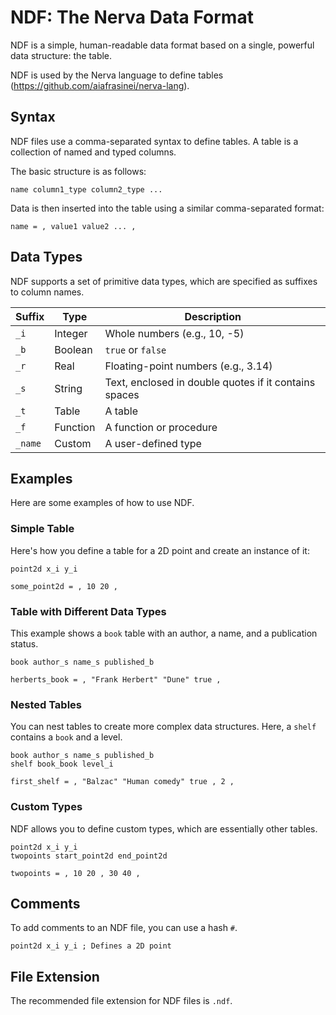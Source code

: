 # NDF: The Nerva Data Format

NDF is a simple, human-readable data format based on a single, powerful data structure: the table.

NDF is used by the Nerva language to define tables (<https://github.com/aiafrasinei/nerva-lang>).

## Syntax

NDF files use a comma-separated syntax to define tables. A table is a collection of named and typed columns.

The basic structure is as follows:

```
name column1_type column2_type ...
```

Data is then inserted into the table using a similar comma-separated format:

```
name = , value1 value2 ... ,
```

## Data Types

NDF supports a set of primitive data types, which are specified as suffixes to column names.

| Suffix | Type      | Description                  |
|--------|-----------|------------------------------|
| `_i`   | Integer   | Whole numbers (e.g., 10, -5) |
| `_b`   | Boolean   | `true` or `false`            |
| `_r`   | Real      | Floating-point numbers (e.g., 3.14) |
| `_s`   | String    | Text, enclosed in double quotes if it contains spaces |
| `_t`   | Table     | A table                      |
| `_f`   | Function  | A function or procedure      |
| `_name`| Custom    | A user-defined type          |

## Examples

Here are some examples of how to use NDF.

### Simple Table

Here's how you define a table for a 2D point and create an instance of it:

```ndf
point2d x_i y_i

some_point2d = , 10 20 ,
```

### Table with Different Data Types

This example shows a `book` table with an author, a name, and a publication status.

```ndf
book author_s name_s published_b

herberts_book = , "Frank Herbert" "Dune" true ,
```

### Nested Tables

You can nest tables to create more complex data structures. Here, a `shelf` contains a `book` and a level.

```ndf
book author_s name_s published_b
shelf book_book level_i

first_shelf = , "Balzac" "Human comedy" true , 2 ,
```

### Custom Types

NDF allows you to define custom types, which are essentially other tables.

```ndf
point2d x_i y_i
twopoints start_point2d end_point2d

twopoints = , 10 20 , 30 40 ,
```

## Comments

To add comments to an NDF file, you can use a hash `#`.

```ndf
point2d x_i y_i ; Defines a 2D point
```

## File Extension

The recommended file extension for NDF files is `.ndf`.
